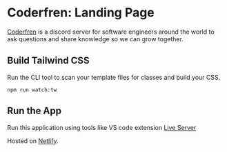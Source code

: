 # Coderfren: Landing Page
[Coderfren](https://coderfren.fajarwz.com/) is a discord server for software engineers around the world to ask questions and share knowledge so we can grow together.

## Build Tailwind CSS
Run the CLI tool to scan your template files for classes and build your CSS.
```
npm run watch:tw
```

## Run the App
Run this application using tools like VS code extension [Live Server](https://marketplace.visualstudio.com/items?itemName=ritwickdey.LiveServer)

Hosted on [Netlify](https://www.netlify.com/).
